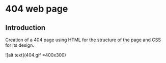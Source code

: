 # 404 web page

## Introduction

Creation of a 404 page using HTML for the structure of the page and CSS for its design.


![alt text](404.gif =400x300)
